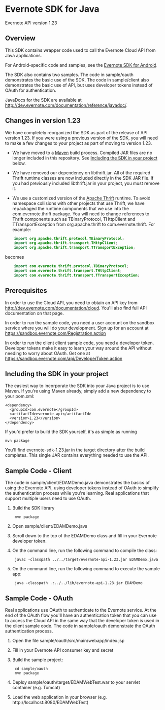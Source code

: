 Evernote SDK for Java 
==========================================

Evernote API version 1.23


Overview
--------
This SDK contains wrapper code used to call the Evernote Cloud API from Java applications.

For Android-specific code and samples, see the [Evernote SDK for Android](http://www.github.com/evernote/evernote-sdk-android).

The SDK also contains two samples. The code in sample/oauth demonstrates the basic use of the SDK. The code in sample/client also demonstrates the basic use of API, but uses developer tokens instead of OAuth for authentication.

JavaDocs for the SDK are available at http://dev.evernote.com/documentation/reference/javadoc/.

Changes in version 1.23
-----------------------
We have completely reorganized the SDK as part of the release of API version 1.23. If you were using a previous version of the SDK, you will need to make a few changes to your project as part of moving to version 1.23.

* We have moved to a [Maven](http://maven.apache.org) build process. Compiled JAR files are no longer included in this repository. See [Including the SDK in your project](#including-the-sdk-in-your-project) below.

* We have removed our dependency on libthrift.jar. All of the required Thrift runtime classes are now included directly in the SDK JAR file. If you had previously included libthrift.jar in your project, you must remove it.

* We use a customized version of the [Apache Thrift](http://thrift.apache.org) runtime. To avoid namespace collisions with other projects that use Thrift, we have repackaged the runtime components that we use into the com.evernote.thrift package. You will need to change references to Thrift components such as TBinaryProtocol, THttpClient and TTransportException from org.apache.thrift to com.evernote.thrift. For example:

```java
    import org.apache.thrift.protocol.TBinaryProtocol;
    import org.apache.thrift.transport.THttpClient;
    import org.apache.thrift.transport.TTransportException;
```
becomes
```java
    import com.evernote.thrift.protocol.TBinaryProtocol;
    import com.evernote.thrift.transport.THttpClient;
    import com.evernote.thrift.transport.TTransportException;
```

Prerequisites
-------------
In order to use the Cloud API, you need to obtain an API key from http://dev.evernote.com/documentation/cloud. You'll also find full API documentation on that page.

In order to run the sample code, you need a user account on the sandbox service where you will do your development. Sign up for an account at https://sandbox.evernote.com/Registration.action 

In order to run the client client sample code, you need a developer token. Developer tokens make it easy to learn your way around the API without needing to worry about OAuth. Get one at https://sandbox.evernote.com/api/DeveloperToken.action

Including the SDK in your project
---------------------------------

The easiest way to incorporate the SDK into your Java project is to use Maven. If you're using Maven already, simply add a new dependency to your pom.xml:

    <dependency>
      <groupId>com.evernote</groupId>
      <artifactId>evernote-api</artifactId>
      <version>1.23</version>
    </dependency>

If you'd prefer to build the SDK yourself, it's as simple as running

    mvn package

You'll find evernote-sdk-1.23.jar in the target directory after the build completes. This single JAR contains everything needed to use the API.

Sample Code - Client
------------------------
The code in sample/client/EDAMDemo.java demonstrates the basics of using the Evernote API, using developer tokens instead of OAuth to simplify the authentication process while you're learning. Real applications that support multiple users need to use OAuth.

1. Build the SDK library

        mvn package
1. Open sample/client/EDAMDemo.java
1. Scroll down to the top of the EDAMDemo class and fill in your Evernote developer token.
1. On the command line, run the following command to compile the class:

        javac -classpath ../../target/evernote-api-1.23.jar EDAMDemo.java
1. On the command line, run the following command to execute the sample app:

        java -classpath .:../../lib/evernote-api-1.23.jar EDAMDemo

Sample Code - OAuth
-----------------------
Real applications use OAuth to authenticate to the Evernote service. At the end of the OAuth flow you'll have an authentication token that you can use to access the Cloud API in the same way that the developer token is used in the client sample code. The code in sample/oauth demonstrate the OAuth authentication process.

1. Open the file sample/oauth/src/main/webapp/index.jsp
1. Fill in your Evernote API consumer key and secret
1. Build the sample project:

        cd sample/oauth
        mvn package
1. Deploy sample/oauth/target/EDAMWebTest.war to your servlet container (e.g. Tomcat)
1. Load the web application in your browser (e.g. http://localhost:8080/EDAMWebTest) 
